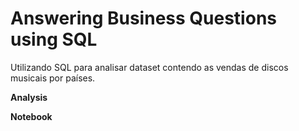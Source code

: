 # Answering Business Questions using SQL

Utilizando SQL para analisar dataset contendo as vendas de discos musicais por países.

**Analysis**

**Notebook**

